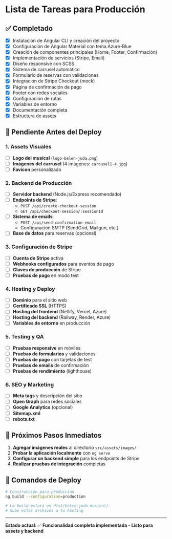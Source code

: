 # Lista de Tareas para Producción

## ✅ Completado
- [x] Instalación de Angular CLI y creación del proyecto
- [x] Configuración de Angular Material con tema Azure-Blue
- [x] Creación de componentes principales (Home, Footer, Confirmación)
- [x] Implementación de servicios (Stripe, Email)
- [x] Diseño responsive con SCSS
- [x] Sistema de carrusel automático
- [x] Formulario de reservas con validaciones
- [x] Integración de Stripe Checkout (mock)
- [x] Página de confirmación de pago
- [x] Footer con redes sociales
- [x] Configuración de rutas
- [x] Variables de entorno
- [x] Documentación completa
- [x] Estructura de assets

## 🚧 Pendiente Antes del Deploy

### 1. Assets Visuales
- [ ] **Logo del musical** (`logo-belen-juda.png`)
- [ ] **Imágenes del carrusel** (4 imágenes: `carousel1-4.jpg`)
- [ ] **Favicon** personalizado

### 2. Backend de Producción
- [ ] **Servidor backend** (Node.js/Express recomendado)
- [ ] **Endpoints de Stripe**:
  - `POST /api/create-checkout-session`
  - `GET /api/checkout-session/:sessionId`
- [ ] **Sistema de emails**:
  - `POST /api/send-confirmation-email`
  - Configuración SMTP (SendGrid, Mailgun, etc.)
- [ ] **Base de datos** para reservas (opcional)

### 3. Configuración de Stripe
- [ ] **Cuenta de Stripe** activa
- [ ] **Webhooks configurados** para eventos de pago
- [ ] **Claves de producción** de Stripe
- [ ] **Pruebas de pago** en modo test

### 4. Hosting y Deploy
- [ ] **Dominio** para el sitio web
- [ ] **Certificado SSL** (HTTPS)
- [ ] **Hosting del frontend** (Netlify, Vercel, Azure)
- [ ] **Hosting del backend** (Railway, Render, Azure)
- [ ] **Variables de entorno** en producción

### 5. Testing y QA
- [ ] **Pruebas responsive** en móviles
- [ ] **Pruebas de formularios** y validaciones
- [ ] **Pruebas de pago** con tarjetas de test
- [ ] **Pruebas de emails** de confirmación
- [ ] **Pruebas de rendimiento** (lighthouse)

### 6. SEO y Marketing
- [ ] **Meta tags** y descripción del sitio
- [ ] **Open Graph** para redes sociales
- [ ] **Google Analytics** (opcional)
- [ ] **Sitemap.xml**
- [ ] **robots.txt**

## 🎯 Próximos Pasos Inmediatos

1. **Agregar imágenes reales** al directorio `src/assets/images/`
2. **Probar la aplicación localmente** con `ng serve`
3. **Configurar un backend simple** para los endpoints de Stripe
4. **Realizar pruebas de integración** completas

## 🚀 Comandos de Deploy

```bash
# Construcción para producción
ng build --configuration=production

# La build estará en dist/belen-juda-musical/
# Sube estos archivos a tu hosting
```

---

**Estado actual**: ✅ **Funcionalidad completa implementada - Listo para assets y backend**
